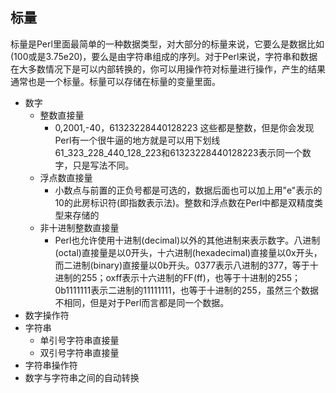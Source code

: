 
##  标量
标量是Perl里面最简单的一种数据类型，对大部分的标量来说，它要么是数据比如(100或是3.75e20)，要么是由字符串组成的序列。对于Perl来说，字符串和数据在大多数情况下是可以内部转换的，你可以用操作符对标量进行操作，产生的结果通常也是一个标量。标量可以存储在标量的变量里面。
* 数字
    * 整数直接量
        * 0,2001,-40，61323228440128223 这些都是整数，但是你会发现Perl有一个很牛逼的地方就是可以用下划线61_323_228_440_128_223和61323228440128223表示同一个数字，只是写法不同。
    * 浮点数直接量
        * 小数点与前置的正负号都是可选的，数据后面也可以加上用"e"表示的10的此房标识符(即指数表示法)。整数和浮点数在Perl中都是双精度类型来存储的
    * 非十进制整数直接量
        * Perl也允许使用十进制(decimal)以外的其他进制来表示数字。八进制(octal)直接量是以0开头，十六进制(hexadecimal)直接量以0x开头，而二进制(binary)直接量以0b开头。0377表示八进制的377，等于十进制的255；oxff表示十六进制的FF(ff)，也等于十进制的255；0b1111111表示二进制的11111111，也等于十进制的255，虽然三个数据不相同，但是对于Perl而言都是同一个数据。
* 数字操作符
* 字符串
    * 单引号字符串直接量
    * 双引号字符串直接量
* 字符串操作符
* 数字与字符串之间的自动转换